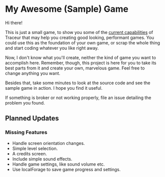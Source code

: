 My Awesome (Sample) Game
===============================================================================

Hi there!

This is just a small game, to show you some of the [current capabilities][tclf]
of Traceur that may help you creating good looking, performant games. You could
use this as the foundation of your own game, or scrap the whole thing and start
coding whatever you like right away.

Now, I don't know what you'll create, neither the kind of game you want to
accomplish here. Remember, though, this project is here for you to take its
best parts from it and create your own, marvelous game. Feel free to change
anything you want.

Besides that, take some minutes to look at the source code and see the sample
game in action. I hope you find it useful.

If something is broker or not working properly, file an issue detailing the
problem you found.


Planned Updates
-------------------------------------------------------------------------------

### Missing Features ##########################################################

*   Handle screen orientation changes.
*   Simple level selection.
*   A credits screen.
*   Include simple sound effects.
*   Handle game settings, like sound volume etc.
*   Use localForage to save game progress and settings.

<!-- 
### Fixes and Improvements ####################################################
-->


<!--  --------------------------------------------------------------------- -->

[tclf]: https://github.com/google/traceur-compiler/wiki/LanguageFeatures
